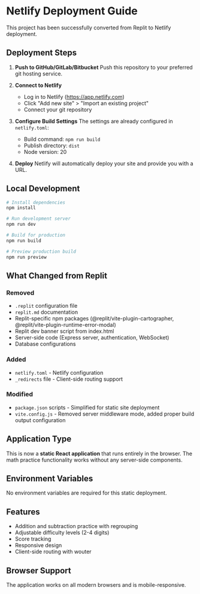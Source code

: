 # Netlify Deployment Guide

This project has been successfully converted from Replit to Netlify deployment.

## Deployment Steps

1. **Push to GitHub/GitLab/Bitbucket**
   Push this repository to your preferred git hosting service.

2. **Connect to Netlify**
   - Log in to Netlify (https://app.netlify.com)
   - Click "Add new site" > "Import an existing project"
   - Connect your git repository

3. **Configure Build Settings**
   The settings are already configured in `netlify.toml`:
   - Build command: `npm run build`
   - Publish directory: `dist`
   - Node version: 20

4. **Deploy**
   Netlify will automatically deploy your site and provide you with a URL.

## Local Development

```bash
# Install dependencies
npm install

# Run development server
npm run dev

# Build for production
npm run build

# Preview production build
npm run preview
```

## What Changed from Replit

### Removed
- `.replit` configuration file
- `replit.md` documentation
- Replit-specific npm packages (@replit/vite-plugin-cartographer, @replit/vite-plugin-runtime-error-modal)
- Replit dev banner script from index.html
- Server-side code (Express server, authentication, WebSocket)
- Database configurations

### Added
- `netlify.toml` - Netlify configuration
- `_redirects` file - Client-side routing support

### Modified
- `package.json` scripts - Simplified for static site deployment
- `vite.config.js` - Removed server middleware mode, added proper build output configuration

## Application Type

This is now a **static React application** that runs entirely in the browser. The math practice functionality works without any server-side components.

## Environment Variables

No environment variables are required for this static deployment.

## Features

- Addition and subtraction practice with regrouping
- Adjustable difficulty levels (2-4 digits)
- Score tracking
- Responsive design
- Client-side routing with wouter

## Browser Support

The application works on all modern browsers and is mobile-responsive.